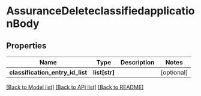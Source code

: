 # AssuranceDeleteclassifiedapplicationBody

## Properties
Name | Type | Description | Notes
------------ | ------------- | ------------- | -------------
**classification_entry_id_list** | **list[str]** |  | [optional] 

[[Back to Model list]](../README.md#documentation-for-models) [[Back to API list]](../README.md#documentation-for-api-endpoints) [[Back to README]](../README.md)

